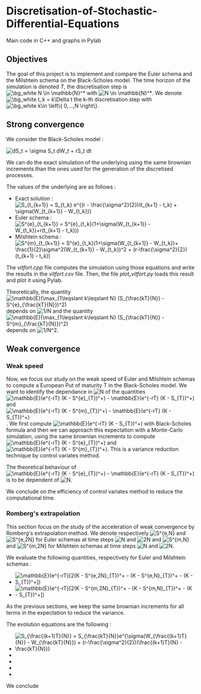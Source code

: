 # Discretisation-of-Stochastic-Differential-Equations
Main code in C++ and graphs in Pylab

## Objectives

The goal of this project is to implement and compare the Euler schema and the Milshtein schema on the Black-Scholes model. The time horizon of the simulation is denoted _T_, the discretisation step is <img src="https://latex.codecogs.com/png.image?\dpi{300}&space;\bg_white&space;N&space;\in&space;\mathbb{N}^*" title="\bg_white N \in \mathbb{N}^*" /> with <img src="https://latex.codecogs.com/svg.image?\bg_white&space;N&space;\in&space;\mathbb{N}^*" title=" N \in \mathbb{N}^*" />. We denote <img src="https://latex.codecogs.com/svg.image?\bg_white&space;t_k&space;=&space;k\Delta&space;t" title="\bg_white t_k = k\Delta t" /> the k-th discretisation step with <img src="https://latex.codecogs.com/svg.image?\bg_white&space;k\in&space;\left\{&space;0,...,N&space;\right\}" title="\bg_white k\in \left\{ 0,...,N \right\}" />.

## Strong convergence

We consider the Black-Scholes model :

<img src="https://latex.codecogs.com/svg.image?dS_t&space;=&space;&space;\sigma&space;S_t&space;dW_t&space;&plus;&space;rS_t&space;dt" title="dS_t = \sigma S_t dW_t + rS_t dt" />

We can do the exact simulation of the underlying using the same brownian increments than the ones used for the generation of the discretised processes.

The values of the underlying are as follows :
- Exact solution : <img src="https://latex.codecogs.com/svg.image?S_{t_{k&plus;1}}&space;=&space;S_{t_k}&space;e^{(r&space;-&space;\frac{\sigma^2}{2})(t_{k&plus;1}&space;-&space;t_k)&space;&plus;&space;\sigma(W_{t_{k&plus;1}}&space;-&space;W_{t_k})}" title="S_{t_{k+1}} = S_{t_k} e^{(r - \frac{\sigma^2}{2})(t_{k+1} - t_k) + \sigma(W_{t_{k+1}} - W_{t_k})}" />
- Euler schema : <img src="https://latex.codecogs.com/svg.image?S^{e}_{t_{k&plus;1}}&space;=&space;S^{e}_{t_k}(1&plus;\sigma(W_{t_{k&plus;1}}&space;-&space;W_{t_k})&plus;r(t_{k&plus;1}&space;-&space;t_k)))" title="S^{e}_{t_{k+1}} = S^{e}_{t_k}(1+\sigma(W_{t_{k+1}} - W_{t_k})+r(t_{k+1} - t_k)))" />
- Milshtein schema : <img src="https://latex.codecogs.com/svg.image?S^{m}_{t_{k&plus;1}}&space;=&space;S^{e}_{t_k}(1&plus;\sigma(W_{t_{k&plus;1}}&space;-&space;W_{t_k})&plus;&space;\frac{1}{2}\sigma^2(W_{t_{k&plus;1}}&space;-&space;W_{t_k})^2&space;&plus;&space;(r-\frac{\sigma^2}{2})(t_{k&plus;1}&space;-&space;t_k))" title="S^{m}_{t_{k+1}} = S^{e}_{t_k}(1+\sigma(W_{t_{k+1}} - W_{t_k})+ \frac{1}{2}\sigma^2(W_{t_{k+1}} - W_{t_k})^2 + (r-\frac{\sigma^2}{2})(t_{k+1} - t_k))" />

The _vitfort.cpp_ file computes the simulation using those equations and write the results in the _vitfort.csv_ file. Then, the file _plot_vitfort.py_ loads this result and plot it using Pylab.

Theoretically, the quantity <img src="https://latex.codecogs.com/svg.image?\mathbb{E}(\max_{1\leqslant&space;k\leqslant&space;&space;N}&space;(S_{\frac{kT}{N}}&space;-&space;S^{e}_{\frac{kT}{N}})^2)" title="\mathbb{E}(\max_{1\leqslant k\leqslant N} (S_{\frac{kT}{N}} - S^{e}_{\frac{kT}{N}})^2)" /> depends on <img src="https://latex.codecogs.com/svg.image?1/N" title="1/N" /> and the quantity <img src="https://latex.codecogs.com/svg.image?\mathbb{E}(\max_{1\leqslant&space;k\leqslant&space;&space;N}&space;(S_{\frac{kT}{N}}&space;-&space;S^{m}_{\frac{kT}{N}})^2)" title="\mathbb{E}(\max_{1\leqslant k\leqslant N} (S_{\frac{kT}{N}} - S^{m}_{\frac{kT}{N}})^2)" /> depends on <img src="https://latex.codecogs.com/svg.image?1/N^2" title="1/N^2" />.

## Weak convergence

### Weak speed

Now, we focus our study on the weak speed of Euler and Milshtein schemas to compute a European Put of maturity T in the Black-Scholes model.
We want to identify the dependance in <img src="https://latex.codecogs.com/svg.image?N" title="N" /> of the quantities <img src="https://latex.codecogs.com/svg.image?\mathbb{E}(e^{-rT}&space;(K&space;-&space;S^{e}_{T})^&plus;)&space;-&space;\mathbb{E}(e^{-rT}&space;(K&space;-&space;S_{T})^&plus;)" title="\mathbb{E}(e^{-rT} (K - S^{e}_{T})^+) - \mathbb{E}(e^{-rT} (K - S_{T})^+)" /> and <img src="https://latex.codecogs.com/svg.image?\mathbb{E}(e^{-rT}&space;(K&space;-&space;S^{m}_{T})^&plus;)&space;-&space;\mathbb{E}(e^{-rT}&space;(K&space;-&space;S_{T})^&plus;)" title="\mathbb{E}(e^{-rT} (K - S^{m}_{T})^+) - \mathbb{E}(e^{-rT} (K - S_{T})^+)" />. We first compute <img src="https://latex.codecogs.com/svg.image?\mathbb{E}(e^{-rT}&space;(K&space;-&space;S_{T})^&plus;)" title="\mathbb{E}(e^{-rT} (K - S_{T})^+)" /> with Black-Scholes formula and then we can approach this expectation with a Monte-Carlo simulation, using the same brownian increments to compute <img src="https://latex.codecogs.com/svg.image?\mathbb{E}(e^{-rT}&space;(K&space;-&space;S^{e}_{T})^&plus;)" title="\mathbb{E}(e^{-rT} (K - S^{e}_{T})^+)" /> and <img src="https://latex.codecogs.com/svg.image?\mathbb{E}(e^{-rT}&space;(K&space;-&space;S^{m}_{T})^&plus;)" title="\mathbb{E}(e^{-rT} (K - S^{m}_{T})^+)" />. This is a variance reduction technique by control variates method.

The theoretical behaviour of <img src="https://latex.codecogs.com/svg.image?\mathbb{E}(e^{-rT}&space;(K&space;-&space;S^{e}_{T})^&plus;)&space;-&space;\mathbb{E}(e^{-rT}&space;(K&space;-&space;S_{T})^&plus;)" title="\mathbb{E}(e^{-rT} (K - S^{e}_{T})^+) - \mathbb{E}(e^{-rT} (K - S_{T})^+)" /> is to be dependent of <img src="https://latex.codecogs.com/svg.image?N" title="N" />.

We conclude on the efficiency of control variates method to reduce the computational time.

### Romberg's extrapolation

This section focus on the study of the acceleration of weak convergence by Romberg's extrapolation method. We denote respectively <img src="https://latex.codecogs.com/svg.image?S^{e,N}" title="S^{e,N}" /> and <img src="https://latex.codecogs.com/svg.image?S^{e,2N}" title="S^{e,2N}" /> for Euler schemas at time steps <img src="https://latex.codecogs.com/svg.image?N" title="N" /> and <img src="https://latex.codecogs.com/svg.image?2N" title="2N" /> and <img src="https://latex.codecogs.com/svg.image?S^{m,N}" title="S^{m,N}" /> and <img src="https://latex.codecogs.com/svg.image?S^{m,2N}" title="S^{m,2N}" /> for Milshtein schemas at time steps <img src="https://latex.codecogs.com/svg.image?N" title="N" /> and <img src="https://latex.codecogs.com/svg.image?2N" title="2N" />.

We evaluate the following quantities, respectively for Euler and Milshtein schemas :
- <img src="https://latex.codecogs.com/svg.image?\mathbb{E}(e^{-rT}[2(K&space;-&space;S^{e,2N}_{T})^&plus;&space;-&space;(K&space;-&space;S^{e,N}_{T})^&plus;&space;-&space;(K&space;-&space;S_{T})^&plus;])" title="\mathbb{E}(e^{-rT}[2(K - S^{e,2N}_{T})^+ - (K - S^{e,N}_{T})^+ - (K - S_{T})^+])" />
- <img src="https://latex.codecogs.com/svg.image?\mathbb{E}(e^{-rT}[2(K&space;-&space;S^{m,2N}_{T})^&plus;&space;-&space;(K&space;-&space;S^{m,N}_{T})^&plus;&space;-&space;(K&space;-&space;S_{T})^&plus;])" title="\mathbb{E}(e^{-rT}[2(K - S^{m,2N}_{T})^+ - (K - S^{m,N}_{T})^+ - (K - S_{T})^+])" />

As the previous sections, we keep the same brownian increments for all terms in the expectation to reduce the variance.

The evolution equations are the following :
- <img src="https://latex.codecogs.com/svg.image?S_{\frac{(k&plus;1)T}{N}}&space;=&space;S_{\frac{kT}{N}}e^{\sigma(W_{\frac{(k&plus;1)T}{N}}&space;-&space;W_{\frac{kT}{N}})&space;&plus;&space;(r-\frac{\sigma^2}{2})(\frac{(k&plus;1)T}{N}&space;-&space;\frac{kT}{N})}" title="S_{\frac{(k+1)T}{N}} = S_{\frac{kT}{N}}e^{\sigma(W_{\frac{(k+1)T}{N}} - W_{\frac{kT}{N}}) + (r-\frac{\sigma^2}{2})(\frac{(k+1)T}{N} - \frac{kT}{N})}" />
- 
-
-
-

We conclude
